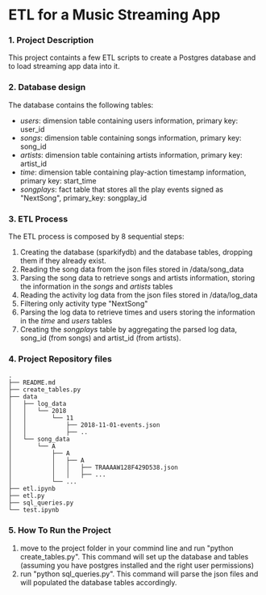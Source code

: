 # ETL for a Music Streaming App

### 1. Project Description
This project containts a few ETL scripts to create a Postgres database and to load streaming app data into it. 

### 2. Database design
The database contains the following tables:
 - *users*: dimension table containing users information, primary key: user_id
 - *songs*: dimension table containing songs information, primary key: song_id
 - *artists*: dimension table containing artists information, primary key: artist_id
 - *time*: dimension table containing play-action timestamp information, primary key: start_time
 - *songplays*: fact table that stores all the play events signed as "NextSong", primary_key: songplay_id

### 3. ETL Process
The ETL process is composed by 8 sequential steps:
 
 1. Creating the database (sparkifydb) and the database tables, dropping them if they already exist.
 3. Reading the song data from the json files stored in /data/song_data
 4. Parsing the song data to retrieve songs and artists information, storing the information in the *songs* and *artists* tables
 5. Reading the activity log data from the json files stored in /data/log_data
 6. Filtering only activity type "NextSong"
 7. Parsing the log data to retrieve times and users storing the information in the *time* and *users* tables
 8. Creating the *songplays* table by aggregating the parsed log data, song_id (from songs) and artist_id (from artists).

### 4. Project Repository files
    .
    ├── README.md
    ├── create_tables.py
    ├── data
    │   ├── log_data
    │   │   └── 2018
    │   │       └── 11
    │   │           ├── 2018-11-01-events.json
    │   │           ├── ..
    │   └── song_data
    │       └── A
    │           ├── A
    │           │   ├── A
    │           │   │   ├── TRAAAAW128F429D538.json
    │           │   │   ├── ...
    │           └── ...
    ├── etl.ipynb
    ├── etl.py
    ├── sql_queries.py
    └── test.ipynb
### 5. How To Run the Project
1. move to the project folder in your commind line and run "python create_tables.py". This command will set up the database and tables (assuming you have postgres installed and the right user permissions)
2. run "python sql_queries.py". This command will parse the json files and will populated the database tables accordingly. 




